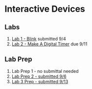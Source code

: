 # Interactive Devices

## Labs
1. [Lab 1 - Blink](https://github.com/chrisbrownell/IDD-Fa18-Lab1-ckb77) submitted 9/4
2. [Lab 2 - Make A Digital Timer](https://github.com/chrisbrownell/IDD-Fa18-Lab2-ckb77/blob/master/README.md) due 9/11

## Lab Prep
1. Lab Prep 1 - no submittal needed
2. [Lab Prep 2 - submitted 9/6](https://github.com/chrisbrownell/IDD-Fa18-Lab2-Prep/)
3. [Lab 3 Prep - submitted 9/13](https://github.com/chrisbrownell/IDD-Fa18-Lab3-Prep/blob/master/README.md)
